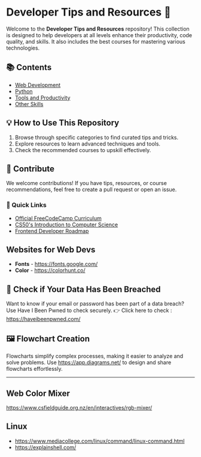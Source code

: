 # Developer Tips and Resources 🚀

Welcome to the **Developer Tips and Resources** repository! This collection is designed to help developers at all levels enhance their productivity, code quality, and skills. It also includes the best courses for mastering various technologies.


## 📚 Contents
- [Web Development](./web-development/)
- [Python](./Python)
- [Tools and Productivity](./tools-and-productivity/)
- [Other Skills](./other-skills/)


## 💡 How to Use This Repository
1. Browse through specific categories to find curated tips and tricks.  
2. Explore resources to learn advanced techniques and tools.  
3. Check the recommended courses to upskill effectively.  

## 🤝 Contribute
We welcome contributions! If you have tips, resources, or course recommendations, feel free to create a pull request or open an issue.


### 🔗 Quick Links
- [Official FreeCodeCamp Curriculum](https://www.freecodecamp.org/)
- [CS50's Introduction to Computer Science](https://cs50.harvard.edu/x/)
- [Frontend Developer Roadmap](https://roadmap.sh/frontend)


## Websites for Web Devs
- **Fonts** - https://fonts.google.com/
- **Color** - https://colorhunt.co/

## 🔗 Check if Your Data Has Been Breached
Want to know if your email or password has been part of a data breach? Use Have I Been Pwned to check securely.
👉 Click here to check : https://haveibeenpwned.com/

## 🖼️ Flowchart Creation
Flowcharts simplify complex processes, making it easier to analyze and solve problems. 
Use https://app.diagrams.net/ to design and share flowcharts effortlessly.

---
## Web Color Mixer
https://www.csfieldguide.org.nz/en/interactives/rgb-mixer/

## Linux
- https://www.mediacollege.com/linux/command/linux-command.html
- https://explainshell.com/
